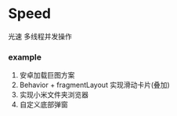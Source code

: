 # Speed
光速  多线程并发操作

### example
1. 安卓加载巨图方案
2. Behavior + fragmentLayout 实现滑动卡片(叠加)
3. 实现小米文件夹浏览器
4. 自定义底部弹窗
